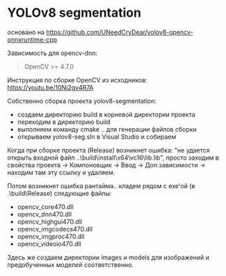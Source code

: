 # YOLOv8 segmentation
основано на https://github.com/UNeedCryDear/yolov8-opencv-onnxruntime-cpp

 Зависимость для opencv-dnn:
 > OpenCV >= 4.7.0<br>

Инструкция по сборке OpenCV из исходников: https://youtu.be/10Ni2gv4R7A

Собственно сборка проекта yolov8-segmentation:
- создаем директорию build в корневой директории проекта
- переходим в директорию build
- выполняем команду cmake .. для генерации файлов сборки
- открываем yolov8-seg.sln в Visual Studio и собираем

Когда при сборке проекта (Release) возникнет ошибка: 
"не удается открыть входной файл ..\build\install\x64\vc16\lib.lib",
просто заходим в свойства проекта -> Компоновщик -> Ввод -> Доп.зависимости -> находим там эту ссылку и удаляем.

Потом возникнет ошибка рантайма.. кладем рядом с exe'ой (в .\build\Release) следующие файлы:
- opencv_core470.dll
- opencv_dnn470.dll
- opencv_highgui470.dll
- opencv_imgcodecs470.dll
- opencv_imgproc470.dll
- opencv_videoio470.dll

Здесь же создаем директории images и models для изображений и предобученных моделей соответственно.
